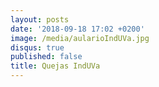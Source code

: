 ```yaml
---
layout: posts
date: '2018-09-18 17:02 +0200'
image: /media/aularioIndUVa.jpg
disqus: true
published: false 
title: Quejas IndUVa
---
```

